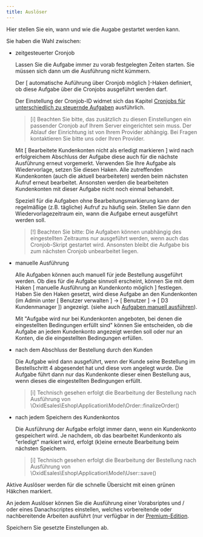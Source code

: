 ```yaml
---
title: Auslöser
---
```


Hier stellen Sie ein, wann und wie die Augabe gestartet werden kann.

Sie haben die Wahl zwischen:

- zeitgesteuerter Cronjob

  Lassen Sie die Aufgabe immer zu vorab festgelegten Zeiten starten. Sie müssen sich dann um die Ausführung nicht kümmern.

  Der [ automatische Auführung über Cronjob möglich ]-Haken definiert, ob diese Aufgabe über die Cronjobs ausgeführt werden darf. 

  Der Einstellung der Cronjob-ID widmet sich das Kapitel [Cronjobs für unterschiedlich zu steuernde Aufgaben](../060_Cronjobs_fuer_unterschiedlich_zu_steuernde_Aufgaben.md) ausführlich.

  > [i] Beachten Sie bitte, das zusätzlich zu diesen Einstellungen ein passender Cronjob auf Ihrem Server eingerichtet sein muss. Der Ablauf der Einrichtung ist von Ihrem Provider abhängig. Bei Fragen kontaktieren Sie bitte uns oder Ihren Provider.
  
  Mit [ Bearbeitete Kundenkonten nicht als erledigt markieren ] wird nach erfolgreichem Abschluss der Aufgabe diese auch für die nächste Ausführung erneut vorgemerkt. Verwenden Sie Ihre Aufgabe als Wiedervorlage, setzen Sie diesen Haken. Alle zutreffenden Kundenkonten (auch die aktuell bearbeiteten) werden beim nächsten Aufruf erneut bearbeitet. Ansonsten werden die bearbeiteten Kundenkonten mit dieser Aufgabe nicht noch einmal behandelt.

  Speziell für die Aufgaben ohne Bearbeitungsmarkierung kann der regelmäßige (z.B. tägliche) Aufruf zu häufig sein. Stellen Sie dann den Wiedervorlagezeitraum ein, wann die Aufgabe erneut ausgeführt werden soll.

  > [!]  Beachten Sie bitte: Die Aufgaben können unabhängig des eingestellten Zeitraums nur ausgeführt werden, wenn auch das Cronjob-Skript gestartet wird. Ansonsten bleibt die Aufgabe bis zum nächsten Cronjob unbearbeitet liegen.

- manuelle Ausführung

  Alle Aufgaben können auch manuell für jede Bestellung ausgeführt werden. Ob dies für die Aufgabe sinnvoll erscheint, können Sie mit dem Haken [ manuelle Ausführung an Kundenkonto möglich ] festlegen. Haben Sie den Haken gesetzt, wird diese Aufgabe an den Kundenkonten (im Admin unter [ Benutzer verwalten ] -> [ Benutzer ] -> [ D3 Kundenmanager ]) angezeigt. (siehe auch [Aufgaben manuell ausführen](../070_Aufgaben_fuer_alle_relevanten_Kundenkonten_manuell_ausfuehren.md)).
  
  Mit "Aufgabe wird nur bei Kundenkonten angeboten, bei denen die eingestellten Bedingungen erfüllt sind" können Sie entscheiden, ob die Aufgabe an jedem Kundenkonto angezeigt werden soll oder nur an Konten, die die eingestellten Bedingungen erfüllen.

- nach dem Abschluss der Bestellung durch den Kunden

  Die Aufgabe wird dann ausgeführt, wenn der Kunde seine Bestellung im Bestellschritt 4 abgesendet hat und diese vom angelegt wurde. Die Aufgabe führt dann nur das Kundenkonte dieser einen Bestellung aus, wenn dieses die eingestellten Bedingungen erfüllt.
  
  > [i] Technisch gesehen erfolgt die Bearbeitung der Bestellung nach Ausführung von \OxidEsales\Eshop\Application\Model\Order::finalizeOrder()
  
- nach jedem Speichern des Kundenkontos

  Die Ausführung der Aufgabe erfolgt immer dann, wenn ein Kundenkonto gespeichert wird. Je nachdem, ob das bearbeitet Kundenkonto als "erledigt" markiert wird, erfolgt (k)eine erneute Bearbeitung beim nächsten Speichern.
  
  > [i] Technisch gesehen erfolgt die Bearbeitung der Bestellung nach Ausführung von \OxidEsales\Eshop\Application\Model\User::save()

Aktive Auslöser werden für die schnelle Übersicht mit einen grünen Häkchen markiert.

An jedem Auslöser können Sie die Ausführung einer Vorabsriptes und / oder eines Danachscriptes einstellen, welches vorbereitende oder nachbereitende Arbeiten ausführt (nur verfügbar in der [Premium-Edition](../../editions/010_Editionen.md).

Speichern Sie gesetzte Einstellungen ab.
